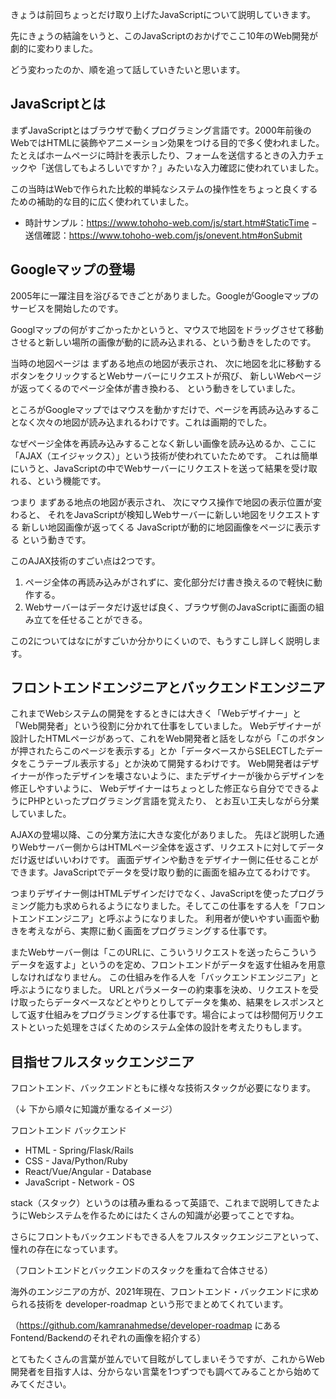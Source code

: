きょうは前回ちょっとだけ取り上げたJavaScriptについて説明していきます。

先にきょうの結論をいうと、このJavaScriptのおかげでここ10年のWeb開発が劇的に変わりました。

どう変わったのか、順を追って話していきたいと思います。

## JavaScriptとは
まずJavaScriptとはブラウザで動くプログラミング言語です。2000年前後のWebではHTMLに装飾やアニメーション効果をつける目的で多く使われました。たとえばホームページに時計を表示したり、フォームを送信するときの入力チェックや「送信してもよろしいですか？」みたいな入力確認に使われていました。

この当時はWebで作られた比較的単純なシステムの操作性をちょっと良くするための補助的な目的に広く使われていました。

- 時計サンプル：https://www.tohoho-web.com/js/start.htm#StaticTime
− 送信確認：https://www.tohoho-web.com/js/onevent.htm#onSubmit

## Googleマップの登場
2005年に一躍注目を浴びるできごとがありました。GoogleがGoogleマップのサービスを開始したのです。

Googlマップの何がすごかったかというと、マウスで地図をドラッグさせて移動させると新しい場所の画像が動的に読み込まれる、という動きをしたのです。

当時の地図ページは
まずある地点の地図が表示され、
次に地図を北に移動するボタンをクリックするとWebサーバーにリクエストが飛び、
新しいWebページが返ってくるのでページ全体が書き換わる、
という動きをしていました。

ところがGoogleマップではマウスを動かすだけで、ページを再読み込みすることなく次々の地図が読み込まれるわけです。これは画期的でした。

なぜページ全体を再読み込みすることなく新しい画像を読み込めるか、ここに「AJAX（エイジャックス）」という技術が使われていたためです。
これは簡単にいうと、JavaScriptの中でWebサーバーにリクエストを送って結果を受け取れる、という機能です。

つまり
まずある地点の地図が表示され、
次にマウス操作で地図の表示位置が変わると、
それをJavaScriptが検知しWebサーバーに新しい地図をリクエストする
新しい地図画像が返ってくる
JavaScriptが動的に地図画像をページに表示する
という動きです。

このAJAX技術のすごい点は2つです。
1. ページ全体の再読み込みがされずに、変化部分だけ書き換えるので軽快に動作する。
2. Webサーバーはデータだけ返せば良く、ブラウザ側のJavaScriptに画面の組み立てを任せることができる。

この2についてはなにがすごいか分かりにくいので、もうすこし詳しく説明します。

## フロントエンドエンジニアとバックエンドエンジニア
これまでWebシステムの開発をするときには大きく「Webデザイナー」と「Web開発者」という役割に分かれて仕事をしていました。
Webデザイナーが設計したHTMLページがあって、これをWeb開発者と話をしながら「このボタンが押されたらこのページを表示する」とか「データベースからSELECTしたデータをこうテーブル表示する」とか決めて開発するわけです。
Web開発者はデザイナーが作ったデザインを壊さないように、またデザイナーが後からデザインを修正しやすいように、
Webデザイナーはちょっとした修正なら自分でできるようにPHPといったプログラミング言語を覚えたり、
とお互い工夫しながら分業していました。

AJAXの登場以降、この分業方法に大きな変化がありました。
先ほど説明した通りWebサーバー側からはHTMLページ全体を返さず、リクエストに対してデータだけ返せばいいわけです。
画面デザインや動きをデザイナー側に任せることができます。JavaScriptでデータを受け取り動的に画面を組み立てるわけです。

つまりデザイナー側はHTMLデザインだけでなく、JavaScriptを使ったプログラミング能力も求められるようになりました。そしてこの仕事をする人を「フロントエンドエンジニア」と呼ぶようになりました。
利用者が使いやすい画面や動きを考えながら、実際に動く画面をプログラミングする仕事です。

またWebサーバー側は「このURLに、こういうリクエストを送ったらこういうデータを返すよ」というのを定め、フロントエンドがデータを返す仕組みを用意しなければなりません。
この仕組みを作る人を「バックエンドエンジニア」と呼ぶようになりました。
URLとパラメーターの約束事を決め、リクエストを受け取ったらデータベースなどとやりとりしてデータを集め、結果をレスポンスとして返す仕組みをプログラミングする仕事です。場合によっては秒間何万リクエストといった処理をさばくためのシステム全体の設計を考えたりもします。

## 目指せフルスタックエンジニア

フロントエンド、バックエンドともに様々な技術スタックが必要になります。

（↓ 下から順々に知識が重なるイメージ）

フロントエンド              バックエンド
- HTML                   - Spring/Flask/Rails
- CSS                    - Java/Python/Ruby
- React/Vue/Angular      - Database
- JavaScript             - Network
                         - OS

stack（スタック）というのは積み重ねるって英語で、これまで説明してきたようにWebシステムを作るためにはたくさんの知識が必要ってことですね。

さらにフロントもバックエンドもできる人をフルスタックエンジニアといって、憧れの存在になっています。

（フロントエンドとバックエンドのスタックを重ねて合体させる）

海外のエンジニアの方が、2021年現在、フロントエンド・バックエンドに求められる技術を developer-roadmap という形でまとめてくれています。

（https://github.com/kamranahmedse/developer-roadmap にあるFontend/Backendのそれぞれの画像を紹介する）

とてもたくさんの言葉が並んでいて目眩がしてしまいそうですが、これからWeb開発者を目指す人は、分からない言葉を1つずつでも調べてみることから始めてみてください。
